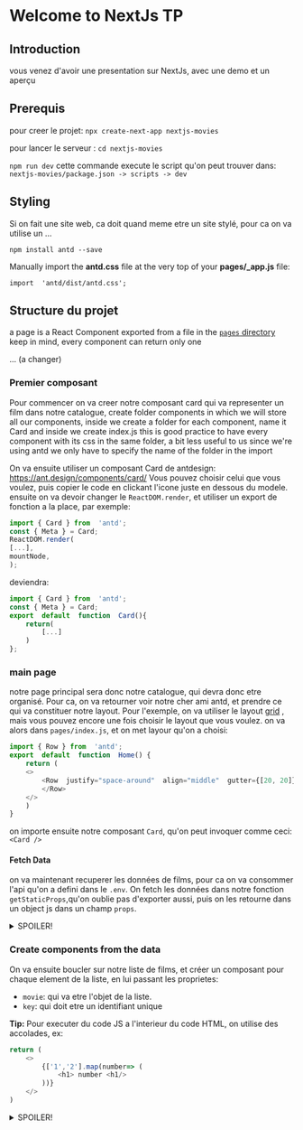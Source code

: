 # Welcome to NextJs TP
## Introduction
vous venez d'avoir une presentation sur NextJs, avec une demo et un aperçu 
## Prerequis

pour creer le projet: 
`npx create-next-app nextjs-movies`

pour lancer le serveur :
`cd nextjs-movies`

`npm run dev`
cette commande execute le script qu'on peut trouver dans:
`nextjs-movies/package.json -> scripts -> dev`

## Styling
Si on fait une site web, ca doit quand meme etre un site stylé, pour ca on va utilise un ...

`npm install antd --save`

Manually import the **antd.css** file at the very top of your **pages/_app.js** file:

`import  'antd/dist/antd.css';`


## Structure du projet
a page is a React Component exported from a file in the [`pages`  directory](https://nextjs.org/docs/basic-features/pages)
keep in mind, every component can return only one <div>... (a changer)

### Premier composant

Pour commencer on va creer notre composant card qui va representer un film dans notre catalogue, 
create folder components in which we will store all our components,
inside we create a folder for each component, name it Card
and inside we create index.js
this is good practice to have every component with its css in the same folder, 
a bit less useful to us since we're using antd
we only have to specify the name of the folder in the import

On va ensuite utiliser un composant Card de antdesign:
https://ant.design/components/card/
Vous pouvez choisir celui que vous voulez, puis copier le code en clickant l'icone juste en dessous du modele.
ensuite on va devoir changer le `ReactDOM.render`, et utiliser un export de fonction a la place, par exemple:
```js
import { Card } from  'antd';
const { Meta } = Card;
ReactDOM.render(
[...],
mountNode,
);
```
deviendra:
```js
import { Card } from  'antd';
const { Meta } = Card;
export  default  function  Card(){
	return(
		[...]
	)
};
```

### main page

notre page principal sera donc notre catalogue, qui devra donc etre organisé.
Pour ca, on va retourner voir notre cher ami antd, et prendre ce qui va constituer notre layout.
Pour l'exemple, on va utiliser le layout [grid](https://ant.design/components/grid/) , mais vous pouvez encore une fois choisir le layout que vous voulez.
on va alors dans `pages/index.js`, et on met layour qu'on a choisi:
```js
import { Row } from  'antd';
export  default  function  Home() {
	return (
	<>
		<Row  justify="space-around"  align="middle"  gutter={[20, 20]}>
		</Row>
	</>
	)
}
```

on importe ensuite notre composant `Card`,
qu'on peut invoquer comme ceci: `<Card />`

#### Fetch Data
on va maintenant recuperer les données de films, pour ca on va consommer l'api qu'on a defini dans le `.env`.
On fetch les données dans notre fonction `getStaticProps`,qu'on oublie pas d'exporter aussi, puis on les retourne dans un object js dans un champ `props`.
<details>
  <summary>SPOILER!</summary>
  
```
export  const getStaticProps = async () => { 
	const res = await fetch(`${process.env.API_URL}?api_key=${process.env.API_KEY}`); 
	const moviesAll = await res.json(); 
	const movies = moviesAll.results; 
	return { 
		props: { 
			movies, 
			} 
		} 
	}
```

</details>


### Create components from the data
On va ensuite boucler sur notre liste de films, et créer un composant pour chaque element de la liste, en lui passant les proprietes:
 - `movie`: qui va etre l'objet de la liste.
 - `key`: qui doit etre un identifiant unique  
 
**Tip:** 
Pour executer du code JS a l'interieur du code HTML, on utilise des accolades, ex:
```js
return ( 
	<> 
		{['1','2'].map(number=> ( 
			<h1> number <h1/> 
		))} 
	</> 
)
```

<details>
  <summary>SPOILER!</summary>
  
```js
export  default  function  Home(movies) {
	return (
		<>
			<Row  justify="space-around"  align="middle"  gutter={[20, 20]}>
				{movies.map(movie  => (
					<Card  movie= {movie}  key={movie.id}  />
				))}
			</Row>
		</>
	)
}
```

</details>

